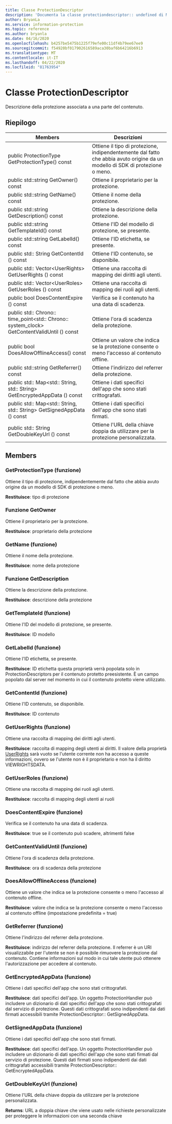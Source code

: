 ```yaml
---
title: Classe ProtectionDescriptor
description: 'Documenta la classe protectiondescriptor:: undefined di Microsoft Information Protection (MIP) SDK.'
author: BryanLa
ms.service: information-protection
ms.topic: reference
ms.author: bryanla
ms.date: 04/16/2020
ms.openlocfilehash: b4257be5475b1225f79efe00c11df4b79ee67ee9
ms.sourcegitcommit: f54920bf017902616589aca30baf6b64216b6913
ms.translationtype: MT
ms.contentlocale: it-IT
ms.lasthandoff: 04/22/2020
ms.locfileid: "81763954"
---
```

# <a name="class-protectiondescriptor"></a>Classe ProtectionDescriptor 
Descrizione della protezione associata a una parte del contenuto.
  
## <a name="summary"></a>Riepilogo
 Members                        | Descrizioni                                
--------------------------------|---------------------------------------------
public ProtectionType GetProtectionType() const  |  Ottiene il tipo di protezione, indipendentemente dal fatto che abbia avuto origine da un modello di SDK di protezione o meno.
public std::string GetOwner() const  |  Ottiene il proprietario per la protezione.
public std::string GetName() const  |  Ottiene il nome della protezione.
public std::string GetDescription() const  |  Ottiene la descrizione della protezione.
public std::string GetTemplateId() const  |  Ottiene l'ID del modello di protezione, se presente.
public std::string GetLabelId() const  |  Ottiene l'ID etichetta, se presente.
public std:: String GetContentId () const  |  Ottiene l'ID contenuto, se disponibile.
public std:: Vector\<UserRights\> GetUserRights () const  |  Ottiene una raccolta di mapping dei diritti agli utenti.
public std:: Vector\<UserRoles\> GetUserRoles () const  |  Ottiene una raccolta di mapping dei ruoli agli utenti.
public bool DoesContentExpire () const  |  Verifica se il contenuto ha una data di scadenza.
public std:: Chrono:: time_point\<std:: Chrono:: system_clock\> GetContentValidUntil () const  |  Ottiene l'ora di scadenza della protezione.
public bool DoesAllowOfflineAccess() const  |  Ottiene un valore che indica se la protezione consente o meno l'accesso al contenuto offline.
public std::string GetReferrer() const  |  Ottiene l'indirizzo del referrer della protezione.
public std:: Map\<std:: String, std:: String\> GetEncryptedAppData () const  |  Ottiene i dati specifici dell'app che sono stati crittografati.
public std:: Map\<std:: String, std:: String\> GetSignedAppData () const  |  Ottiene i dati specifici dell'app che sono stati firmati.
public std:: String GetDoubleKeyUrl () const  |  Ottiene l'URL della chiave doppia da utilizzare per la protezione personalizzata.
  
## <a name="members"></a>Members
  
### <a name="getprotectiontype-function"></a>GetProtectionType (funzione)
Ottiene il tipo di protezione, indipendentemente dal fatto che abbia avuto origine da un modello di SDK di protezione o meno.

  
**Restituisce**: tipo di protezione
  
### <a name="getowner-function"></a>Funzione GetOwner
Ottiene il proprietario per la protezione.

  
**Restituisce**: proprietario della protezione
  
### <a name="getname-function"></a>GetName (funzione)
Ottiene il nome della protezione.

  
**Restituisce**: nome della protezione
  
### <a name="getdescription-function"></a>Funzione GetDescription
Ottiene la descrizione della protezione.

  
**Restituisce**: descrizione della protezione
  
### <a name="gettemplateid-function"></a>GetTemplateId (funzione)
Ottiene l'ID del modello di protezione, se presente.

  
**Restituisce**: ID modello
  
### <a name="getlabelid-function"></a>GetLabelId (funzione)
Ottiene l'ID etichetta, se presente.

  
**Restituisce**: ID etichetta questa proprietà verrà popolata solo in ProtectionDescriptors per il contenuto protetto preesistente. È un campo popolato dal server nel momento in cui il contenuto protetto viene utilizzato.
  
### <a name="getcontentid-function"></a>GetContentId (funzione)
Ottiene l'ID contenuto, se disponibile.

  
**Restituisce**: ID contenuto
  
### <a name="getuserrights-function"></a>GetUserRights (funzione)
Ottiene una raccolta di mapping dei diritti agli utenti.

  
**Restituisce**: raccolta di mapping degli utenti ai diritti. Il valore della proprietà [UserRights](class_mip_userrights.md) sarà vuoto se l'utente corrente non ha accesso a queste informazioni, ovvero se l'utente non è il proprietario e non ha il diritto VIEWRIGHTSDATA.
  
### <a name="getuserroles-function"></a>GetUserRoles (funzione)
Ottiene una raccolta di mapping dei ruoli agli utenti.

  
**Restituisce**: raccolta di mapping degli utenti ai ruoli
  
### <a name="doescontentexpire-function"></a>DoesContentExpire (funzione)
Verifica se il contenuto ha una data di scadenza.

  
**Restituisce**: true se il contenuto può scadere, altrimenti false
  
### <a name="getcontentvaliduntil-function"></a>GetContentValidUntil (funzione)
Ottiene l'ora di scadenza della protezione.

  
**Restituisce**: ora di scadenza della protezione
  
### <a name="doesallowofflineaccess-function"></a>DoesAllowOfflineAccess (funzione)
Ottiene un valore che indica se la protezione consente o meno l'accesso al contenuto offline.

  
**Restituisce**: valore che indica se la protezione consente o meno l'accesso al contenuto offline (impostazione predefinita = true)
  
### <a name="getreferrer-function"></a>GetReferrer (funzione)
Ottiene l'indirizzo del referrer della protezione.

  
**Restituisce**: indirizzo del referrer della protezione. Il referrer è un URI visualizzabile per l'utente se non è possibile rimuovere la protezione dal contenuto. Contiene informazioni sul modo in cui tale utente può ottenere l'autorizzazione per accedere al contenuto.
  
### <a name="getencryptedappdata-function"></a>GetEncryptedAppData (funzione)
Ottiene i dati specifici dell'app che sono stati crittografati.

  
**Restituisce**: dati specifici dell'app. Un oggetto ProtectionHandler può includere un dizionario di dati specifici dell'app che sono stati crittografati dal servizio di protezione. Questi dati crittografati sono indipendenti dai dati firmati accessibili tramite ProtectionDescriptor:: GetSignedAppData.
  
### <a name="getsignedappdata-function"></a>GetSignedAppData (funzione)
Ottiene i dati specifici dell'app che sono stati firmati.

  
**Restituisce**: dati specifici dell'app. Un oggetto ProtectionHandler può includere un dizionario di dati specifici dell'app che sono stati firmati dal servizio di protezione. Questi dati firmati sono indipendenti dai dati crittografati accessibili tramite ProtectionDescriptor:: GetEncryptedAppData.
  
### <a name="getdoublekeyurl-function"></a>GetDoubleKeyUrl (funzione)
Ottiene l'URL della chiave doppia da utilizzare per la protezione personalizzata.

  
**Returns**: URL a doppia chiave che viene usato nelle richieste personalizzate per proteggere le informazioni con una seconda chiave